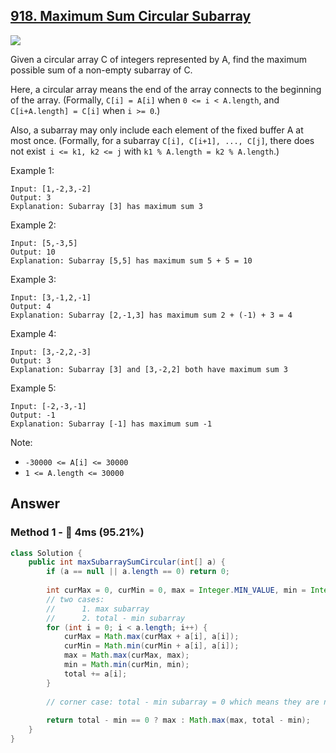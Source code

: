 ## [918. Maximum Sum Circular Subarray](https://leetcode.com/problems/maximum-sum-circular-subarray/)

![](https://github.com/weltond/DataStructure/blob/master/medium.PNG)

Given a circular array C of integers represented by A, find the maximum possible sum of a non-empty subarray of C.

Here, a circular array means the end of the array connects to the beginning of the array.  (Formally, `C[i] = A[i]` when `0 <= i < A.length`, and `C[i+A.length] = C[i]` when `i >= 0`.)

Also, a subarray may only include each element of the fixed buffer A at most once.  (Formally, for a subarray `C[i], C[i+1], ..., C[j]`, there does not exist` i <= k1, k2 <= j` with `k1 % A.length = k2 % A.length`.)

 

Example 1:

```
Input: [1,-2,3,-2]
Output: 3
Explanation: Subarray [3] has maximum sum 3
```

Example 2:

```
Input: [5,-3,5]
Output: 10
Explanation: Subarray [5,5] has maximum sum 5 + 5 = 10
```

Example 3:

```
Input: [3,-1,2,-1]
Output: 4
Explanation: Subarray [2,-1,3] has maximum sum 2 + (-1) + 3 = 4
```

Example 4:

```
Input: [3,-2,2,-3]
Output: 3
Explanation: Subarray [3] and [3,-2,2] both have maximum sum 3
```

Example 5:

```
Input: [-2,-3,-1]
Output: -1
Explanation: Subarray [-1] has maximum sum -1
```

Note:

- `-30000 <= A[i] <= 30000`
- `1 <= A.length <= 30000`

## Answer
### Method 1 - :rocket: 4ms (95.21%)

```java
class Solution {
    public int maxSubarraySumCircular(int[] a) {
        if (a == null || a.length == 0) return 0;
        
        int curMax = 0, curMin = 0, max = Integer.MIN_VALUE, min = Integer.MAX_VALUE, total = 0;
        // two cases: 
        //      1. max subarray
        //      2. total - min subarray
        for (int i = 0; i < a.length; i++) {
            curMax = Math.max(curMax + a[i], a[i]);
            curMin = Math.min(curMin + a[i], a[i]);
            max = Math.max(curMax, max);
            min = Math.min(curMin, min);
            total += a[i];
        }
        
        // corner case: total - min subarray = 0 which means they are negative. So we need to return max instead.
        
        return total - min == 0 ? max : Math.max(max, total - min);
    }
}
```

